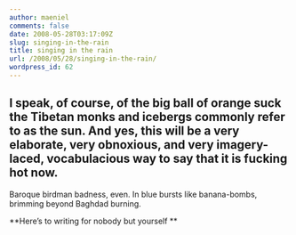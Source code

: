 ```yaml
---
author: maeniel
comments: false
date: 2008-05-28T03:17:09Z
slug: singing-in-the-rain
title: singing in the rain
url: /2008/05/28/singing-in-the-rain/
wordpress_id: 62
---
```


## I speak, of course, of the big ball of orange suck the Tibetan monks and icebergs commonly refer to as the sun. And yes, this will be a very elaborate, very obnoxious, and very imagery-laced, vocabulacious way to say that it is fucking hot now.



Baroque birdman badness, even. In blue bursts like banana-bombs, brimming beyond Baghdad burning.

**Here’s to writing for nobody but yourself
**
